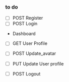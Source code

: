 ### to do

- [ ] POST Register
- [ ] POST Login

- Dashboard 
- [ ] GET User Profile
- [ ] POST Update_avatar
- [ ] PUT Update User profile


- [ ] POST Logout